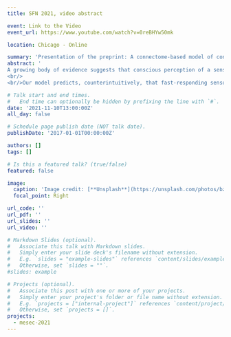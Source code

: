 ```yaml
---
title: SFN 2021, video abstract 

event: Link to the Video
event_url: https://www.youtube.com/watch?v=0reBHYw50mk

location: Chicago - Online

summary: 'Presentation of the preprint: A connectome-based model of conscious access in monkey cortex' 
abstract: '
A growing body of evidence suggests that conscious perception of a sensory stimulus triggers an all-or-none activity across multiple cortical areas, a phenomenon called ‘ignition’. In contrast, the same stimulus, when undetected, induces only transient activity. In this work, we report a large-scale model of the macaque cortex based on recently quantified structural connectome data. We use this model to simulate a detection task, and demonstrate how a dynamical bifurcation mechanism produces ignition-like events in the model network. Within this framework, the model predicts that feedforward excitatory transmission is primarily mediated by the fast AMPA receptors to ensure rapid signal propagation from sensory to associative areas. In contrast, a large fraction of the inter-areal feedback projections and local recurrent excitation depend on the slow NMDA receptors, to ensure ignition of distributed frontoparietal activity.
<br/>
<br/>Our model predicts, counterintuitively, that fast-responding sensory areas contain a higher ratio of NMDA to AMPA receptors compared to association cortical areas that show slow, sustained activity. We validate this prediction using in-vitro receptor autoradiography data. Finally, we show how this model can account for various behavioral and physiological effects linked to consciousness. Together, these findings clarify the neurophysiological mechanisms of conscious access in the primate cortex and support the concept that gradients of receptor densities along the cortical hierarchy contribute to distributed cognitive functions.'

# Talk start and end times.
#   End time can optionally be hidden by prefixing the line with `#`.
date: '2021-11-10T13:00:00Z'
all_day: false

# Schedule page publish date (NOT talk date).
publishDate: '2017-01-01T00:00:00Z'

authors: []
tags: []

# Is this a featured talk? (true/false)
featured: false

image:
  caption: 'Image credit: [**Unsplash**](https://unsplash.com/photos/bzdhc5b3Bxs)'
  focal_point: Right

url_code: ''
url_pdf: ''
url_slides: ''
url_video: ''

# Markdown Slides (optional).
#   Associate this talk with Markdown slides.
#   Simply enter your slide deck's filename without extension.
#   E.g. `slides = "example-slides"` references `content/slides/example-slides.md`.
#   Otherwise, set `slides = ""`.
#slides: example

# Projects (optional).
#   Associate this post with one or more of your projects.
#   Simply enter your project's folder or file name without extension.
#   E.g. `projects = ["internal-project"]` references `content/project/deep-learning/index.md`.
#   Otherwise, set `projects = []`.
projects:
  - mesec-2021 
---
```

